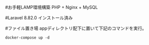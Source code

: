 #お手軽LAMP環境構築
PHP + Nginx + MySQL

#Laravel 8.82.0
インストール済み

#ファイル置き場
appディレクトリ配下に置いて下記のコマンドを実行。

```
docker-compose up -d
```

